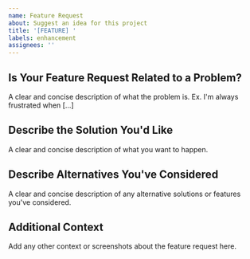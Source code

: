 ```yaml
---
name: Feature Request
about: Suggest an idea for this project
title: '[FEATURE] '
labels: enhancement
assignees: ''
---
```


## Is Your Feature Request Related to a Problem?
A clear and concise description of what the problem is. Ex. I'm always frustrated when [...]

## Describe the Solution You'd Like
A clear and concise description of what you want to happen.

## Describe Alternatives You've Considered
A clear and concise description of any alternative solutions or features you've considered.

## Additional Context
Add any other context or screenshots about the feature request here.
